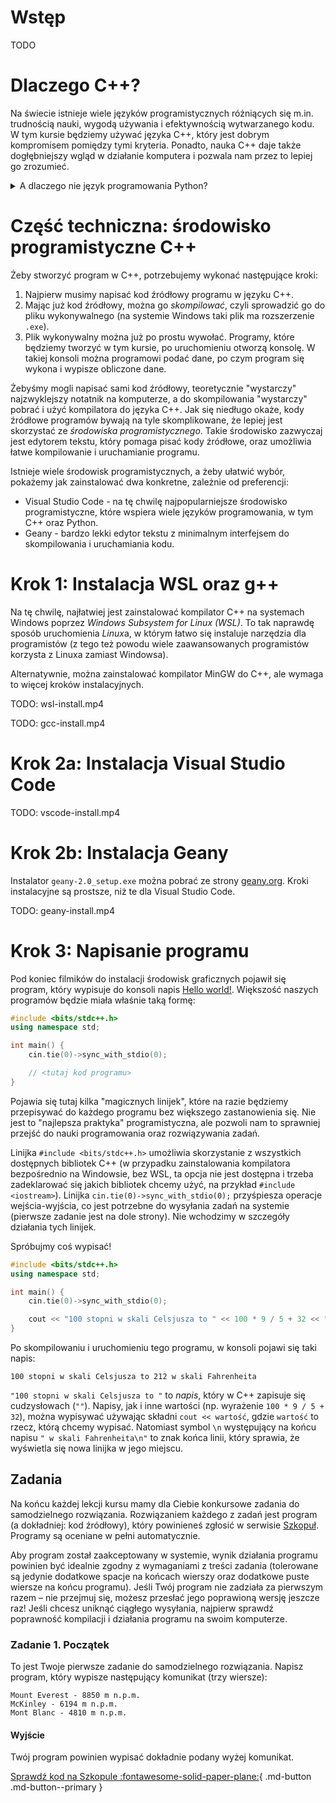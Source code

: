 # Wstęp

TODO

# Dlaczego C++?

Na świecie istnieje wiele języków programistycznych różniących się m.in. trudnością nauki, wygodą używania i efektywnością wytwarzanego kodu.
W tym kursie będziemy używać języka C++, który jest dobrym kompromisem pomiędzy tymi kryteria.
Ponadto, nauka C++ daje także dogłębniejszy wgląd w działanie komputera i pozwala nam przez to lepiej go zrozumieć.


<details>
<summary>
A dlaczego nie język programowania Python?
</summary>

Język Python jest łatwiejszy do nauki niż C++, ale programy napisane w języku Python są na ogół wolniejsze i trudniej zrozumieć jak one dokładniej działają na komputerze.
Do nauki do matury zaleca się nauczyć się albo języka Python (prostszy do nauki), albo języka C++ (szybki, dokładniej się rozumie jak działają programy).
Do zawodów programistycznych (takich jak Olimpiada Informatyczna lub Olimpiada Informatyczna Juniorów) zaleca się użycie C++, ponieważ programy napisane w języku Python mogą być za wolne.
Istnieją też inne języki programowania, na przykład Java, ale zazwyczaj nie dorównują językom C++ oraz Python w aspektach prędkości lub początkowej nauki.

</details>

# Część techniczna: środowisko programistyczne C++

Żeby stworzyć program w C++, potrzebujemy wykonać następujące kroki:

1. Najpierw musimy napisać kod źródłowy programu w języku C++.
2. Mając już kod źródłowy, można go *skompilować*, czyli sprowadzić go do pliku wykonywalnego (na systemie Windows taki plik ma rozszerzenie `.exe`).
3. Plik wykonywalny można już po prostu wywołać.
Programy, które będziemy tworzyć w tym kursie, po uruchomieniu otworzą konsolę.
W takiej konsoli można programowi podać dane, po czym program się wykona i wypisze obliczone dane.

Żebyśmy mogli napisać sami kod źródłowy, teoretycznie "wystarczy" najzwyklejszy notatnik na komputerze, a do skompilowania "wystarczy" pobrać i użyć kompilatora do języka C++.
Jak się niedługo okaże, kody źródłowe programów bywają na tyle skomplikowane, że lepiej jest skorzystać ze *środowiska programistycznego*.
Takie środowisko zazwyczaj jest edytorem tekstu, który pomaga pisać kody źródłowe, oraz umożliwia łatwe kompilowanie i uruchamianie programu.

Istnieje wiele środowisk programistycznych, a żeby ułatwić wybór, pokażemy jak zainstalować dwa konkretne, zależnie od preferencji:

- Visual Studio Code - na tę chwilę najpopularniejsze środowisko programistyczne, które wspiera wiele języków programowania, w tym C++ oraz Python.
- Geany - bardzo lekki edytor tekstu z minimalnym interfejsem do skompilowania i uruchamiania kodu.

# Krok 1: Instalacja WSL oraz g++

Na tę chwilę, najłatwiej jest zainstalować kompilator C++ na systemach Windows poprzez *Windows Subsystem for Linux (WSL)*.
To tak naprawdę sposób uruchomienia *Linux*a, w którym łatwo się instaluje narzędzia dla programistów (z tego też powodu wiele zaawansowanych programistów korzysta z Linuxa zamiast Windowsa).

Alternatywnie, można zainstalować kompilator MinGW do C++, ale wymaga to więcej kroków instalacyjnych.

<!--
TODO
<video width="600" controls>
<source src="path_file.mp4" type="video/mp4">
Twoja przeglądarka nie wspiera odtwarzania filmów.
</video>
-->

TODO: wsl-install.mp4

TODO: gcc-install.mp4


# Krok 2a: Instalacja Visual Studio Code

TODO: vscode-install.mp4

# Krok 2b: Instalacja Geany

Instalator `geany-2.0_setup.exe` można pobrać ze strony [geany.org](https://www.geany.org/download/releases/).
Kroki instalacyjne są prostsze, niż te dla Visual Studio Code.

TODO: geany-install.mp4

# Krok 3: Napisanie programu

Pod koniec filmików do instalacji środowisk graficznych pojawił się program, który wypisuje do konsoli napis [Hello world!](https://pl.wikipedia.org/wiki/Hello_world).
Większość naszych programów będzie miała właśnie taką formę:
```cpp
#include <bits/stdc++.h>
using namespace std;

int main() {
    cin.tie(0)->sync_with_stdio(0);

    // <tutaj kod programu>
}
```

Pojawia się tutaj kilka "magicznych linijek", które na razie będziemy przepisywać do każdego programu bez większego zastanowienia się.
Nie jest to "najlepsza praktyka" programistyczna, ale pozwoli nam to sprawniej przejść do nauki programowania oraz rozwiązywania zadań.

Linijka `#include <bits/stdc++.h>` umożliwia skorzystanie z wszystkich dostępnych bibliotek C++ (w przypadku zainstalowania kompilatora bezpośrednio na Windowsie, bez WSL, ta opcja nie jest dostępna i trzeba zadeklarować się jakich bibliotek chcemy użyć, na przykład `#include <iostream>`).
Linijka `cin.tie(0)->sync_with_stdio(0);` przyśpiesza operacje wejścia-wyjścia, co jest potrzebne do wysyłania zadań na systemie (pierwsze zadanie jest na dole strony).
Nie wchodzimy w szczegóły działania tych linijek.

Spróbujmy coś wypisać!
```cpp
#include <bits/stdc++.h>
using namespace std;

int main() {
    cin.tie(0)->sync_with_stdio(0);

    cout << "100 stopni w skali Celsjusza to " << 100 * 9 / 5 + 32 << " w skali Fahrenheita\n";
}
```
Po skompilowaniu i uruchomieniu tego programu, w konsoli pojawi się taki napis:
```
100 stopni w skali Celsjusza to 212 w skali Fahrenheita
```

`"100 stopni w skali Celsjusza to "` to _napis_, który w C++ zapisuje się cudzysłowach (`""`).
Napisy, jak i inne wartości (np. wyrażenie `100 * 9 / 5 + 32`), można wypisywać używając składni `cout << wartość`, gdzie `wartość` to rzecz, którą chcemy wypisać.
Natomiast symbol `\n` występujący na końcu napisu `" w skali Fahrenheita\n"` to znak końca linii, który sprawia, że wyświetla się nowa linijka w jego miejscu.

## Zadania

Na końcu każdej lekcji kursu mamy dla Ciebie konkursowe zadania do samodzielnego rozwiązania.
Rozwiązaniem każdego z zadań jest program (a dokładniej: kod źródłowy), który powinieneś zgłosić w serwisie [Szkopuł](https://szkopul.edu.pl/).
Programy są oceniane w pełni automatycznie.

Aby program został zaakceptowany w systemie, wynik działania programu powinien być idealnie zgodny z wymaganiami z treści zadania (tolerowane są jedynie dodatkowe spacje na końcach wierszy oraz dodatkowe puste wiersze na końcu programu).
Jeśli Twój program nie zadziała za pierwszym razem – nie przejmuj się, możesz przesłać jego poprawioną wersję jeszcze raz! Jeśli chcesz uniknąć ciągłego wysyłania, najpierw sprawdź poprawność kompilacji i działania programu na swoim komputerze.

### Zadanie 1. Początek

To jest Twoje pierwsze zadanie do samodzielnego rozwiązania.
Napisz program, który wypisze następujący komunikat (trzy wiersze):

````
Mount Everest - 8850 m n.p.m.
McKinley - 6194 m n.p.m.
Mont Blanc - 4810 m n.p.m.
````

#### Wyjście

Twój program powinien wypisać dokładnie podany wyżej komunikat.

[Sprawdź kod na Szkopule :fontawesome-solid-paper-plane:](https://szkopul.edu.pl/problemset/problem/mWDzXfWzEKAg_GshwIYWdbGG/site/?key=statement){ .md-button .md-button--primary }
